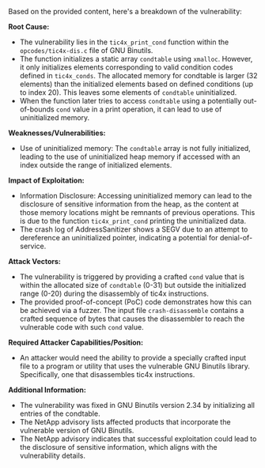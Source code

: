 Based on the provided content, here's a breakdown of the vulnerability:

**Root Cause:**
- The vulnerability lies in the `tic4x_print_cond` function within the `opcodes/tic4x-dis.c` file of GNU Binutils.
- The function initializes a static array `condtable` using `xmalloc`. However, it only initializes elements corresponding to valid condition codes defined in `tic4x_conds`. The allocated memory for condtable is larger (32 elements) than the initialized elements based on defined conditions (up to index 20). This leaves some elements of `condtable` uninitialized.
- When the function later tries to access `condtable` using a potentially out-of-bounds `cond` value in a print operation, it can lead to use of uninitialized memory.

**Weaknesses/Vulnerabilities:**
- Use of uninitialized memory: The `condtable` array is not fully initialized, leading to the use of uninitialized heap memory if accessed with an index outside the range of initialized elements.

**Impact of Exploitation:**
- Information Disclosure: Accessing uninitialized memory can lead to the disclosure of sensitive information from the heap, as the content at those memory locations might be remnants of previous operations. This is due to the function `tic4x_print_cond` printing the uninitialized data.
- The crash log of AddressSanitizer shows a SEGV due to an attempt to dereference an uninitialized pointer, indicating a potential for denial-of-service.

**Attack Vectors:**
- The vulnerability is triggered by providing a crafted `cond` value that is within the allocated size of `condtable` (0-31) but outside the initialized range (0-20) during the disassembly of tic4x instructions.
- The provided proof-of-concept (PoC) code demonstrates how this can be achieved via a fuzzer. The input file `crash-disassemble` contains a crafted sequence of bytes that causes the disassembler to reach the vulnerable code with such `cond` value.

**Required Attacker Capabilities/Position:**
- An attacker would need the ability to provide a specially crafted input file to a program or utility that uses the vulnerable GNU Binutils library. Specifically, one that disassembles tic4x instructions.

**Additional Information:**

- The vulnerability was fixed in GNU Binutils version 2.34 by initializing all entries of the condtable.
- The NetApp advisory lists affected products that incorporate the vulnerable version of GNU Binutils.
- The NetApp advisory indicates that successful exploitation could lead to the disclosure of sensitive information, which aligns with the vulnerability details.